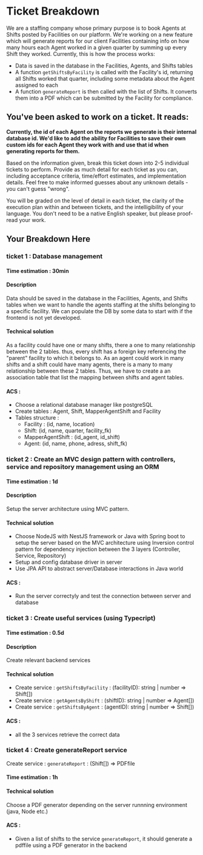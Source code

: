 # Ticket Breakdown
We are a staffing company whose primary purpose is to book Agents at Shifts posted by Facilities on our platform. We're working on a new feature which will generate reports for our client Facilities containing info on how many hours each Agent worked in a given quarter by summing up every Shift they worked. Currently, this is how the process works:

- Data is saved in the database in the Facilities, Agents, and Shifts tables
- A function `getShiftsByFacility` is called with the Facility's id, returning all Shifts worked that quarter, including some metadata about the Agent assigned to each
- A function `generateReport` is then called with the list of Shifts. It converts them into a PDF which can be submitted by the Facility for compliance.

## You've been asked to work on a ticket. It reads:

**Currently, the id of each Agent on the reports we generate is their internal database id. We'd like to add the ability for Facilities to save their own custom ids for each Agent they work with and use that id when generating reports for them.**


Based on the information given, break this ticket down into 2-5 individual tickets to perform. Provide as much detail for each ticket as you can, including acceptance criteria, time/effort estimates, and implementation details. Feel free to make informed guesses about any unknown details - you can't guess "wrong".


You will be graded on the level of detail in each ticket, the clarity of the execution plan within and between tickets, and the intelligibility of your language. You don't need to be a native English speaker, but please proof-read your work.

## Your Breakdown Here



### ticket 1 : Database management



#### Time estimation : 30min

#### Description
Data should be saved in the database in the Facilities, Agents, and Shifts tables when we want to handle the agents staffing at the shifts belonging to a specific facility. We can populate the DB by some data to start with if the frontend is not yet developed.

#### Technical solution
As a facility could have one or many shifts, there a one to many relationship between the 2 tables. thus, every shift has a foreign key referencing the "parent" facility to which it belongs to. As an agent could work in many shifts and a shift could have many agents, there is a many to many relationship between these 2 tables. Thus, we have to create a an association table that list the mapping between shifts and agent tables. 


#### ACS : 
- Choose a relational database manager like postgreSQL
- Create tables : Agent, Shift, MapperAgentShift and Facility
- Tables structure : 
  - Facility : (id, name, location)
  - Shift: (id, name, quarter, facility_fk)
  - MapperAgentShift : (id_agent, id_shift) 
  - Agent: (id, name, phone, adress, shift_fk)

### ticket 2 : Create an MVC design pattern with controllers, service and repository management using an ORM

#### Time estimation : 1d


#### Description
Setup the server architecture using MVC pattern.

#### Technical solution
- Choose NodeJS with NestJS framework or Java with Spring boot to setup the server based on the MVC architecture using Inversion control pattern for dependency injection between the 3 layers (Controller, Service, Repository)
- Setup and config database driver in server
- Use JPA API to abstract server/Database interactions in Java world

#### ACS : 
- Run the server correctyly and test the connection between server and database

### ticket 3 : Create useful services (using Typecript)

#### Time estimation : 0.5d


#### Description
Create relevant backend services

#### Technical solution

- Create service : `getShiftsByFacility` : (facilityID): string | number => Shift[])
- Create service : `getAgentsByShift` : (shiftID): string | number => Agent[])
- Create service : `getShiftsByAgent` : (agentID): string | number => Shift[])

#### ACS :
- all the  3 services retrieve the correct data

### ticket 4 : Create generateReport service
Create service : `generateReport` : (Shift[]) => PDFfile

#### Time estimation : 1h


#### Technical solution
Choose a PDF generator depending on the server runnning environment (java, Node etc.)

#### ACS : 
- Given a list of shifts to the service `generateReport`, it should generate a pdffile using a PDF generator in the backend



























